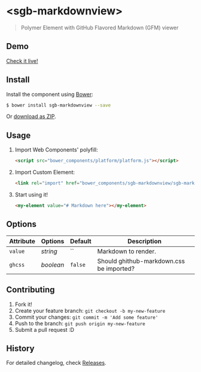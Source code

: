 # &lt;sgb-markdownview&gt;

> Polymer Element with GitHub Flavored Markdown (GFM) viewer

## Demo

[Check it live!](http://Smorgasbord-Development.github.io/sgb-markdownview)

## Install

Install the component using [Bower](http://bower.io/):

```sh
$ bower install sgb-markdownview --save
```

Or [download as ZIP](https://github.com/Smorgasbord-Development/sgb-markdownview/archive/master.zip).

## Usage

1. Import Web Components' polyfill:

    ```html
    <script src="bower_components/platform/platform.js"></script>
    ```

2. Import Custom Element:

    ```html
    <link rel="import" href="bower_components/sgb-markdownview/sgb-markdownview.html">
    ```

3. Start using it!

    ```html
    <my-element value="# Markdown here"></my-element>
    ```

## Options

Attribute | Options  | Default | Description
---       | ---      | ---     | ---
`value`   | *string* | ``      | Markdown to render.
`ghcss`   | *boolean* | `false` | Should ghithub-markdown.css be imported?


## Contributing

1. Fork it!
2. Create your feature branch: `git checkout -b my-new-feature`
3. Commit your changes: `git commit -m 'Add some feature'`
4. Push to the branch: `git push origin my-new-feature`
5. Submit a pull request :D

## History

For detailed changelog, check [Releases](https://github.com/my-user/my-repo/releases).
